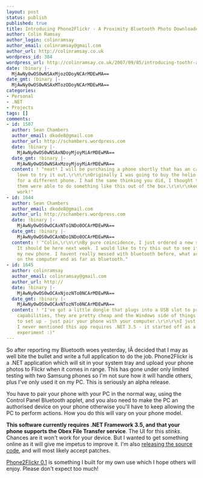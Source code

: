 ```yaml
---
layout: post
status: publish
published: true
title: Introducing Phone2Flickr - A Proximity Bluetooth Photo Downloader
author: Colin Ramsay
author_login: colinramsay
author_email: colinramsay@gmail.com
author_url: http://colinramsay.co.uk
wordpress_id: 384
wordpress_url: http://colinramsay.co.uk/2007/09/05/introducing-toothr-a-proximity-bluetooth-photo-downloader/
date: !binary |-
  MjAwNy0wOS0wNSAxMjozODoyNCArMDEwMA==
date_gmt: !binary |-
  MjAwNy0wOS0wNSAxMTozODoyNCArMDEwMA==
categories:
- Personal
- .NET
- Projects
tags: []
comments:
- id: 1507
  author: Sean Chambers
  author_email: dkode8@gmail.com
  author_url: http://schambers.wordpress.com
  date: !binary |-
    MjAwNy0wOS0wNSAxNDoyMjoyMiArMDEwMA==
  date_gmt: !binary |-
    MjAwNy0wOS0wNSAxMzoyMjoyMiArMDEwMA==
  content: ! "neat! I will be purchasing a phone shortly that has an camera. I would
    love to try it out.\r\n\r\nOriginally I was going to buy the helio fin, but opted
    for a different phone. I had the same thinking you did, I thought that most of
    them were able to do something like this out of the box.\r\n\r\nkeep up the good
    work!"
- id: 1644
  author: Sean Chambers
  author_email: dkode8@gmail.com
  author_url: http://schambers.wordpress.com
  date: !binary |-
    MjAwNy0wOS0wOCAxNTo1NDo0OCArMDEwMA==
  date_gmt: !binary |-
    MjAwNy0wOS0wOCAxNDo1NDo0OCArMDEwMA==
  content: ! "Colin,\r\n\r\nBy pure coincidence, I just ordered a new samsung blackjack.
    It should be here next week. I would like to try this out to see if it works with
    my new phone. I havent really messed with bluetooth before, what are the requirements
    on the computer end as far as bluetooth."
- id: 1645
  author: colinramsay
  author_email: colinramsay@gmail.com
  author_url: http://
  date: !binary |-
    MjAwNy0wOS0wOCAxNjozNTo0NCArMDEwMA==
  date_gmt: !binary |-
    MjAwNy0wOS0wOCAxNTozNTo0NCArMDEwMA==
  content: ! "I've got a little dongle that plugs into a USB slot to provide bluetooth
    capabilities, they are pretty cheap and the Windows side of things is fairly straightforward
    to set up - just pair your phone with your computer.\r\n\r\nI just realised that
    I never mentioned this app requires .NET 3.5 - it started off as a technology
    experiment :)"
---
```

<p>So after reporting my Bluetooth woes yesterday, IÂ decided that I may as well bite the bullet and write a full application to do the job. Phone2Flickr is a .NET application which will sit in your system tray and upload your phone photos to Flickr when it comes in range. This has gone under only limited testing with two Samsung phones so I'm not sure how it will handle others, plus I've only used it on my PC. This is seriously an alpha release.</p>
<p>You have to pair your phone with your PC in the normal way, using the Control Panel Bluetooth applet, and you also need to make the PC an authorised device on your phone otherwise you'll have to keep allowing the PC to perform actions. How you do this will vary on your phone model.</p>
<p><strong>This software currently requires .NET Framework 3.5, and that your phone supports the Obex File Transfer service</strong>. The UI for this <em>stinks</em>. Chances are it won't work for your device. But I wanted to get something online as it will give me impetus to improve it. I'm also <a HREF="http://dev.plastiscenic.co.uk/svn/projects/phonetoflickr/">releasing the source code</a>, and will most likely accept patches.</p>
<p><a TITLE="Phone2Flickr 0.1" HREF="http://colinramsay.co.uk/wp-content/uploads/2007/09/Phone2Flickr-01.zip">Phone2Flickr 0.1</a> is something I built for my own use which I hope others will enjoy. Please don't expect too much!</p>
